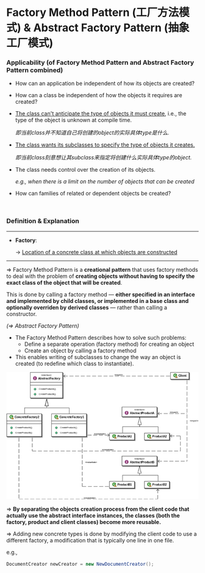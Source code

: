# Factory Method Pattern (工厂方法模式) & Abstract Factory Pattern (抽象工厂模式)

### Applicability (of Factory Method Pattern and Abstract Factory Pattern combined)

- How can an application be independent of how its objects are created?

- How can a class be independent of how the objects it requires are created?

- <u>The class can't anticipate the type of objects it must create</u>, i.e., the type of the object is unknown at compile time.

  *即当前class并不知道自己将创建的object的实际具体type是什么.*

- <u>The class wants its subclasses to specify the type of objects it creates.</u>

  *即当前class刻意想让其subclass来指定将创建什么实际具体type的object.*

- The class needs control over the creation of its objects.

  *e.g., when there is a limit on the number of objects that can be created*

- How can families of related or dependent objects be created?

<br>

### Definition & Explanation

***

* **Factory**:

  -> <u>Location of a concrete class at which objects are constructed</u>

***

=> Factory Method Pattern is a **creational pattern** that uses factory methods to deal with the problem of **creating objects without having to specify the exact class of the object that will be created**.

This is done by calling a factory method — **either specified in an interface and implemented by child classes, or implemented in a base class and optionally overriden by derived classes** — rather than calling a constructor.

*(=> Abstract Factory Pattern)*

- The Factory Method Pattern describes how to solve such problems:
  - Define a separate operation (factory method) for creating an object
  - Create an object by calling a factory method
- This enables writing of subclasses to change the way an object is created (to redefine which class to instantiate).

<img src="https://github.com/Ziang-Lu/Software-Development-and-Design/blob/master/5-Design%20Patterns/2-Creational%20Patterns/1-Factory%20Method%20Pattern%20&%20Abstract%20Factory%20Pattern/factory_method_pattern.png?raw=true">

=> **By separating the objects creation process from the client code that actually use the abstract interface instances, the classes (both the factory, product and client classes) become more reusable.**

=> Adding new concrete types is done by modifying the client code to use a different factory, a modification that is typically one line in one file.

e.g.,

```java
DocumentCreator newCreator = new NewDocumentCreator();
```


